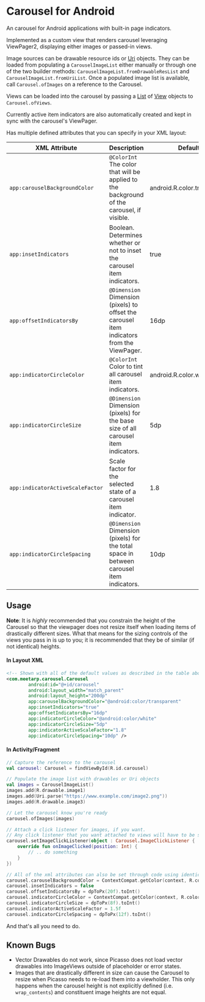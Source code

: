 # Carousel for Android
An carousel for Android applications with built-in page indicators.

Implemented as a custom view that renders carousel leveraging ViewPager2, displaying either
images or passed-in views.

Image sources can be drawable resource ids or
[Uri](https://developer.android.com/reference/android/net/Uri#parse(java.lang.String))
objects. They can be loaded from populating a `CarouselImageList` either manually or through
one of the two builder methods: `CarouselImageList.fromDrawableResList` and `CarouselImageList.fromUriList`.
Once a populated image list is available, call `Carousel.ofImages` on a reference to the Carousel.

Views can be loaded into the carousel by passing a
[List](https://kotlinlang.org/api/latest/jvm/stdlib/kotlin.collections/-list/index.html) of
[View](https://developer.android.com/reference/android/view/View) objects to `Carousel.ofViews`.

Currently active item indicators are also automatically created and kept in sync
with the carousel's ViewPager.

Has multiple defined attributes that you can specify in your XML layout:

|XML Attribute|Description|Default|
|-------------|-----------|-------|
|`app:carouselBackgroundColor`|`@ColorInt` The color that will be applied to the background of the carousel, if visible.|android.R.color.transparent|
|`app:insetIndicators`|Boolean. Determines whether or not to inset the carousel item indicators.|true|
|`app:offsetIndicatorsBy`|`@Dimension` Dimension (pixels) to offset the carousel item indicators from the ViewPager.|16dp|
|`app:indicatorCircleColor`|`@ColorInt` Color to tint all carousel item indicators.|android.R.color.white|
|`app:indicatorCircleSize`|`@Dimension` Dimension (pixels) for the base size of all carousel item indicators.|5dp|
|`app:indicatorActiveScaleFactor`|Scale factor for the selected state of a carousel item indicator.|1.8|
|`app:indicatorCircleSpacing`|`@Dimension` Dimension (pixels) for the total space in between carousel item indicators.|10dp|

## Usage

**Note**: It is _highly_ recommended that you constrain the height of the Carousel so
that the viewpager does not resize itself when loading items of drastically different sizes.
What that means for the sizing controls of the views you pass in is up to you; it is
recommended that they be of similar (if not identical) heights.

#### In Layout XML
```xml
<!-- Shown with all of the default values as described in the table above -->
<com.meetarp.carousel.Carousel
        android:id="@+id/carousel"
        android:layout_width="match_parent"
        android:layout_height="200dp"
        app:carouselBackgroundColor="@android:color/transparent"
        app:insetIndicators="true"
        app:offsetIndicatorsBy="16dp"
        app:indicatorCircleColor="@android:color/white"
        app:indicatorCircleSize="5dp"
        app:indicatorActiveScaleFactor="1.8"
        app:indicatorCircleSpacing="10dp" />
```

#### In Activity/Fragment
```kotlin
// Capture the reference to the carousel
val carousel: Carousel = findViewById(R.id.carousel)

// Populate the image list with drawables or Uri objects
val images = CarouselImageList()
images.add(R.drawable.image1)
images.add(Uri.parse("https://www.example.com/image2.png"))
images.add(R.drawable.image3)

// Let the carousel know you're ready
carousel.ofImages(images)

// Attach a click listener for images, if you want.
// Any click listener that you want attached to views will have to be set on the views themselves.
carousel.setImageClickListener(object : Carousel.ImageClickListener {
    override fun onImageClicked(position: Int) {
        // .. do something
    }
})

// All of the xml attributes can also be set through code using identically named accessors
carousel.carouselBackgroundColor = ContextCompat.getColor(context, R.color.grey)
carousel.insetIndicators = false
carousel.offsetIndicatorsBy = dpToPx(20f).toInt()
carousel.indicatorCircleColor = ContextCompat.getColor(context, R.color.royal_blue)
carousel.indicatorCircleSize = dpToPx(8f).toInt()
carousel.indicatorActiveScaleFactor = 1.5f
carousel.indicatorCircleSpacing = dpToPx(12f).toInt()
```

And that's all you need to do.

## Known Bugs
* Vector Drawables do not work, since Picasso does not load vector drawables
    into ImageViews outside of placeholder or error states.
* Images that are drastically different in size can cause the Carousel to resize when
    Picasso needs to re-load them into a viewholder. This only happens when the carousel
    height is not explicitly defined (i.e. `wrap_contents`) and constituent image heights
    are not equal.